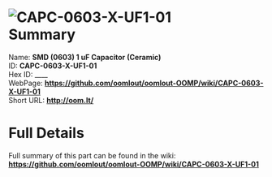 
![CAPC-0603-X-UF1-01](https://github.com/oomlout/oomlout-OOMP/blob/master/parts/CAPC-0603-X-UF1-01/CAPC-0603-X-UF1-01_420.jpg)   
Summary
=================
  
Name: __SMD (0603) 1 uF Capacitor (Ceramic)__    
ID: __CAPC-0603-X-UF1-01__   
Hex ID: ____   
WebPage: __https://github.com/oomlout/oomlout-OOMP/wiki/CAPC-0603-X-UF1-01__   
Short URL: __http://oom.lt/__   

Full Details
==========================
Full summary of this part can be found in the wiki:   
__https://github.com/oomlout/oomlout-OOMP/wiki/CAPC-0603-X-UF1-01__    

